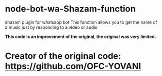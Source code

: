 # node-bot-wa-Shazam-function
shazam plugin for whatsapp bot
This function allows you to get the name of a music just by responding to a video or audio

**This code is an improvement of the original, the original was very limited.**
# Creator of the original code: https://github.com/OFC-YOVANI
